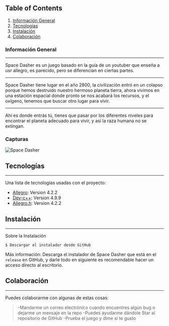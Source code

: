 ## Table of Contents
1. [Información General](#Información-General)
2. [Tecnologías](#Tecnologías)
3. [Instalación](#Instalación)
4. [Colaboración](#Colaboración)
### Información General
***
Space Dasher es un juego basado en la guía de un youtuber que enseña a usr allegro, es parecido, pero se diferencian en ciertas partes.
***
Space Dasher tiene lugar en el año 2800, la civilización entró en un colapso porque hemos destruido nuestro hermoso planeta tierra, ahora vivimos en una estación espacial donde pronto se nos acabará los recursos, y el oxígeno, tenemos que buscar otro lugar para vivir.
***
Ahí es donde entrás tú, tienes que pasar por los diferentes niveles para encontrar el planeta adecuado para vivir, y así la raza humana no se extingan.
### Capturas
![Space Dasher](https://media.discordapp.net/attachments/1181019286966374514/1194979899673411656/Screenshot_20240111-080149.jpg?ex=65b252c1&is=659fddc1&hm=95fc3d8a0d071c1a6925762932352b2c195fcaa1af4538449a4d2cb88bc052d9&)
## Tecnologías
***
Una lista de tecnologías usadas con el proyecto:
* [Allegro](http://www.mediafire.com/file/9o5w9cq2k0zxmnr/allegro-mingw-4.2.2.zip/file): Version 4.2.2
* [Dev-c++](https://sourceforge.net/projects/orwelldevcpp/support): Version 4.9.9
* [Allegro.h](http://www.allegro.free.fr/index.es.html): Version 4.2.2
## Instalación
***
Sobre la Instalación
```
$ Descargar el instalador desde GitHub
```
Más información: Descarga el instalador de Space Dasher que está en el ```release``` en GitHub, y darle todo en siguiente es recomendable hacer un acceso directo al escritorio.
## Colaboración
***
Puedes colaborarme con algunas de estas cosas:
> -Mandarme un correo electrónico cuando encuentres algún bug o dejarme un mensaje en la repo
> -Puedes ayudarme dándole Star al repositorio de GitHub
> -Prueba el juego y dime si te gusto

